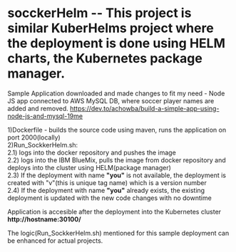 # socckerHelm -- This project is similar KuberHelms project where the deployment is done using HELM charts, the Kubernetes package manager.

Sample Application downloaded and made changes to fit my need  - Node JS app connected to AWS MySQL DB, where soccer player names are added and removed.
https://dev.to/achowba/build-a-simple-app-using-node-js-and-mysql-19me

1)Dockerfile - builds the source code using maven, runs the application on port 2000(locally)<br>
2)Run_SockkerHelm.sh: <br>
  2.1) logs into the docker repository and pushes the image <br>
  2.2) logs into the IBM BlueMix, pulls the image from docker repository and deploys into the cluster using HELM(package manager) <br>
  2.3) If the deployment with name **"you"** is not available, the deployment is created with "v<some numbers>"(this is unique tag name) which is a version number <br>
  2.4) If the deployment with name **"you"** already exists, the existing deployment is updated with the new code changes with no downtime<br>

Application is accesible after the deployment into the Kubernetes cluster **http://hostname:30100/**
  
  
The logic(Run_SockkerHelm.sh) mentioned for this sample deployment can be enhanced for actual projects.
